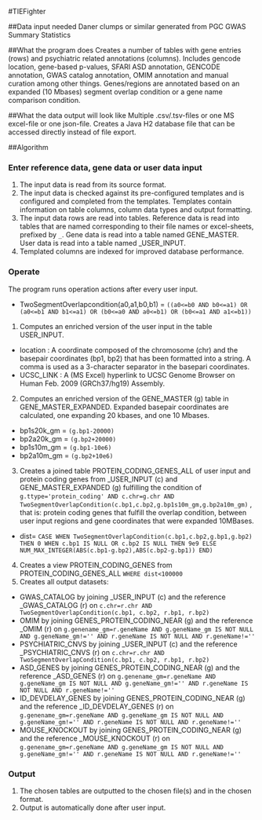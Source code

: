 #TIEFighter

##Data input needed
Daner clumps or similar generated from PGC GWAS Summary Statistics

##What the program does
Creates a number of tables with gene entries (rows) and psychiatric related annotations (columns). Includes gencode location, gene-based p-values, SFARI ASD annotation, GENCODE annotation, GWAS catalog annotation, OMIM annotation and manual curation among other things. Genes/regions are annotated based on an expanded (10 Mbases) segment overlap condition or a gene name comparison condition.

##What the data output will look like
Multiple .csv/.tsv-files or one MS excel-file or one json-file. Creates a Java H2 database file that can be accessed directly instead of file export.

##Algorithm

### Enter reference data, gene data or user data input
1. The input data is read from its source format.
2. The input data is checked against its pre-configured templates and is configured and completed from the templates. Templates contain information on table columns, column data types and output formatting.
3. The input data rows are read into tables. Reference data is read into tables that are named corresponding to their file names or excel-sheets, prefixed by `_`. Gene data is read into a table named GENE\_MASTER. User data is read into a table named \_USER\_INPUT.
4. Templated columns are indexed for improved database performance.

### Operate
The program runs operation actions after every user input.

- TwoSegmentOverlapcondition(a0,a1,b0,b1) = ``((a0<=b0 AND b0<=a1) OR (a0<=b1 AND b1<=a1) OR (b0<=a0 AND a0<=b1) OR (b0<=a1 AND a1<=b1))``

1. Computes an enriched version of the user input in the table USER\_INPUT.
  - location : A coordinate composed of the chromosome (chr) and the basepair coordinates (bp1, bp2) that has been formatted into a string. A comma is used as a 3-character separator in the basepari coordinates.
  - UCSC\_LINK : A (MS Excel) hyperlink to UCSC Genome Browser on Human Feb. 2009 (GRCh37/hg19) Assembly.
2. Computes an enriched version of the GENE\_MASTER (g) table in GENE\_MASTER\_EXPANDED. Expanded basepair coordinates are calculated, one expanding 20 kbases, and one 10 Mbases.
  - bp1s20k_gm = ``(g.bp1-20000)``
  - bp2a20k_gm = ``(g.bp2+20000)``
  - bp1s10m_gm = ``(g.bp1-10e6)``
  - bp2a10m_gm = ``(g.bp2+10e6)``
3. Creates a joined table PROTEIN\_CODING\_GENES\_ALL of user input and protein coding genes from \_USER\_INPUT (c) and GENE\_MASTER\_EXPANDED (g) fulfilling the condition of
	``g.ttype='protein_coding' AND c.chr=g.chr AND TwoSegmentOverlapCondition(c.bp1,c.bp2,g.bp1s10m_gm,g.bp2a10m_gm)``
, that is: protein coding genes that fulfill the overlap condition, between user input regions and gene coordinates that were expanded 10MBases.
  - dist= ``CASE WHEN TwoSegmentOverlapCondition(c.bp1,c.bp2,g.bp1,g.bp2) THEN 0 WHEN c.bp1 IS NULL OR c.bp2 IS NULL THEN 9e9 ELSE NUM_MAX_INTEGER(ABS(c.bp1-g.bp2),ABS(c.bp2-g.bp1)) END)``
4. Creates a view PROTEIN\_CODING\_GENES from PROTEIN\_CODING\_GENES\_ALL
``WHERE dist<100000``
5. Creates all output datasets:
  - GWAS\_CATALOG by joining \_USER\_INPUT (c) and the reference \_GWAS\_CATALOG (r)
on ``c.chr=r.chr AND TwoSegmentOverlapCondition(c.bp1, c.bp2, r.bp1, r.bp2)``
  - OMIM by joining GENES\_PROTEIN\_CODING\_NEAR (g) and the reference \_OMIM (r)
on ``g.genename_gm=r.geneName AND g.geneName_gm IS NOT NULL AND g.geneName_gm!='' AND r.geneName IS NOT NULL AND r.geneName!=''``
  - PSYCHIATRIC\_CNVS by joining \_USER\_INPUT (c) and the reference \_PSYCHIATRIC\_CNVS (r)
on ``c.chr=r.chr AND TwoSegmentOverlapCondition(c.bp1, c.bp2, r.bp1, r.bp2)``
  - ASD\_GENES by joining GENES\_PROTEIN\_CODING\_NEAR (g) and the reference \_ASD\_GENES (r)
on ``g.genename_gm=r.geneName AND g.geneName_gm IS NOT NULL AND g.geneName_gm!='' AND r.geneName IS NOT NULL AND r.geneName!=''``
  - ID\_DEVDELAY\_GENES by joining GENES\_PROTEIN\_CODING\_NEAR (g) and the reference \_ID\_DEVDELAY\_GENES (r)
on ``g.genename_gm=r.geneName AND g.geneName_gm IS NOT NULL AND g.geneName_gm!='' AND r.geneName IS NOT NULL AND r.geneName!=''``
  - MOUSE\_KNOCKOUT by joining GENES\_PROTEIN\_CODING\_NEAR (g) and the reference \_MOUSE\_KNOCKOUT (r)
on ``g.genename_gm=r.geneName AND g.geneName_gm IS NOT NULL AND g.geneName_gm!='' AND r.geneName IS NOT NULL AND r.geneName!=''``

### Output
1. The chosen tables are outputted to the chosen file(s) and in the chosen format.
2. Output is automatically done after user input.